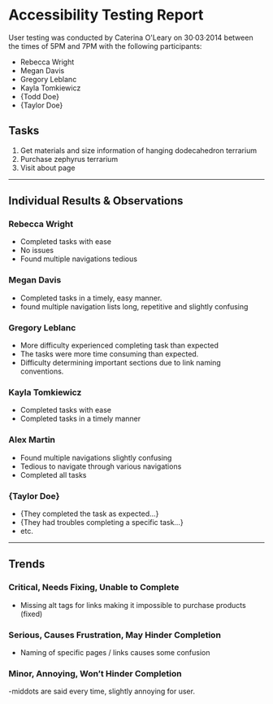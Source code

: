 # Accessibility Testing Report

User testing was conducted by Caterina O'Leary on 30·03·2014 between the times of 5PM and 7PM with the following participants:

- Rebecca Wright
- Megan Davis
- Gregory Leblanc
- Kayla Tomkiewicz
- {Todd Doe}
- {Taylor Doe}

## Tasks

1. Get materials and size information of hanging dodecahedron terrarium
2. Purchase zephyrus terrarium
3. Visit about page

---

## Individual Results & Observations

### Rebecca Wright

- Completed tasks with ease
- No issues
- Found multiple navigations tedious

### Megan Davis

- Completed tasks in a timely, easy manner.
- found multiple navigation lists long, repetitive and slightly confusing

### Gregory Leblanc

- More difficulty experienced completing task than expected
- The tasks were more time consuming than expected.
- Difficulty determining important sections due to link naming conventions.

### Kayla Tomkiewicz

- Completed tasks with ease
- Completed tasks in a timely manner

### Alex Martin

- Found multiple navigations slightly confusing
- Tedious to navigate through various navigations
- Completed all tasks

### {Taylor Doe}

- {They completed the task as expected…}
- {They had troubles completing a specific task…}
- etc.

---

## Trends

### Critical, Needs Fixing, Unable to Complete

- Missing alt tags for links making it impossible to purchase products (fixed)

### Serious, Causes Frustration, May Hinder Completion

- Naming of specific pages / links causes some confusion

### Minor, Annoying, Won’t Hinder Completion

-middots are said every time, slightly annoying for user.